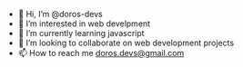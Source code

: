 - 👋 Hi, I’m @doros-devs
- 👀 I’m interested in web develpment
- 🌱 I’m currently learning javascript
- 💞️ I’m looking to collaborate on web development projects
- 📫 How to reach me doros.devs@gmail.com

<!---
doros-devs/doros-devs is a ✨ special ✨ repository because its `README.md` (this file) appears on your GitHub profile.
You can click the Preview link to take a look at your changes.
--->
